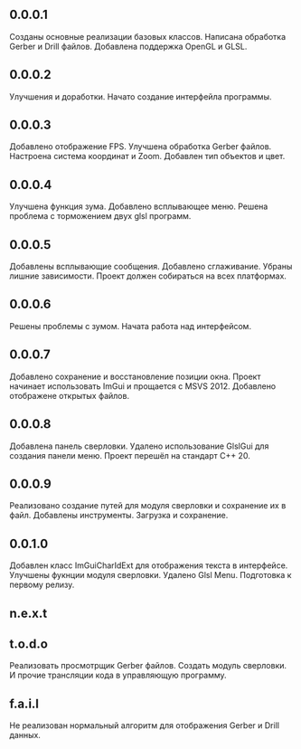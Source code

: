 ﻿## 0.0.0.1
Созданы основные реализации базовых классов. Написана обработка Gerber и Drill файлов. Добавлена поддержка OpenGL и GLSL.

## 0.0.0.2
Улучшения и доработки. Начато создание интерфейла программы.

## 0.0.0.3
Добавлено отображение FPS.
Улучшена обработка Gerber файлов.
Настроена система координат и Zoom.
Добавлен тип объектов и цвет.

## 0.0.0.4
Улучшена функция зума.
Добавлено всплывающее меню.
Решена проблема с торможением двух glsl программ.

## 0.0.0.5
Добавлены всплывающие сообщения.
Добавлено сглаживание.
Убраны лишние зависимости. Проект должен собираться на всех платформах.

## 0.0.0.6
Решены проблемы с зумом.
Начата работа над интерфейсом.

## 0.0.0.7
Добавлено сохранение и восстановление позиции окна.
Проект начинает использовать ImGui и прощается с MSVS 2012.
Добавлено отображене открытых файлов.

## 0.0.0.8
Добавлена панель сверловки.
Удалено использование GlslGui для создания панели меню.
Проект перешёл на стандарт C++ 20.

## 0.0.0.9
Реализовано создание путей для модуля сверловки и сохранение их в файл.
Добавлены инструменты. Загрузка и сохранение.

## 0.0.1.0
Добавлен класс ImGuiCharIdExt для отображения текста в интерфейсе.
Улучшены фукнции модуля сверловки.
Удалено Glsl Menu.
Подготовка к первому релизу.

## n.e.x.t

## t.o.d.o
Реализовать просмотрщик Gerber файлов.
Создать модуль сверловки. И прочие трансляции кода в управляющую программу.

## f.a.i.l
Не реализован нормальный алгоритм для отображения Gerber и Drill данных.
